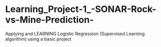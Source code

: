 # Learning_Project-1_-SONAR-Rock-vs-Mine-Prediction-
Applying and LEARNING Logistic  Regression (Supervised Learning algorithm) using  a basic project
